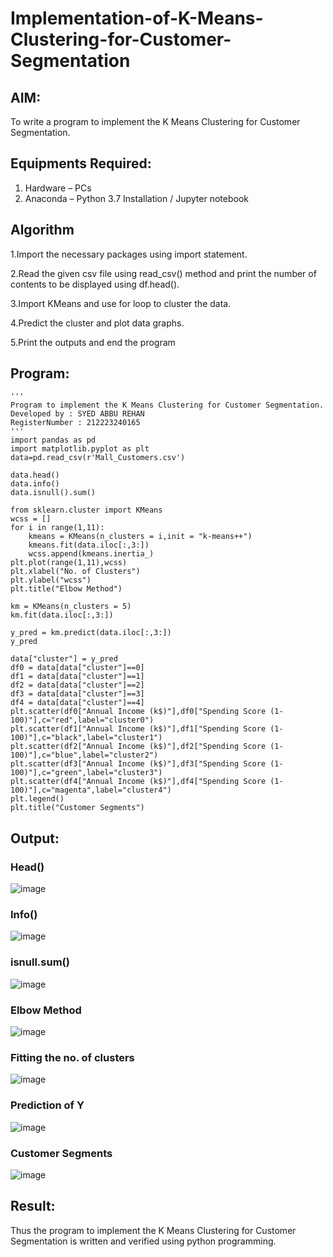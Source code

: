 # Implementation-of-K-Means-Clustering-for-Customer-Segmentation

## AIM:
To write a program to implement the K Means Clustering for Customer Segmentation.

## Equipments Required:
1. Hardware – PCs
2. Anaconda – Python 3.7 Installation / Jupyter notebook

## Algorithm
1.Import the necessary packages using import statement.

2.Read the given csv file using read_csv() method and print the number of contents to be displayed using df.head().

3.Import KMeans and use for loop to cluster the data.

4.Predict the cluster and plot data graphs.

5.Print the outputs and end the program
## Program:
```
'''
Program to implement the K Means Clustering for Customer Segmentation.
Developed by : SYED ABBU REHAN
RegisterNumber : 212223240165  
'''
import pandas as pd
import matplotlib.pyplot as plt
data=pd.read_csv(r'Mall_Customers.csv')

data.head()
data.info()
data.isnull().sum()

from sklearn.cluster import KMeans
wcss = []
for i in range(1,11):
    kmeans = KMeans(n_clusters = i,init = "k-means++")
    kmeans.fit(data.iloc[:,3:])
    wcss.append(kmeans.inertia_)
plt.plot(range(1,11),wcss)
plt.xlabel("No. of Clusters")
plt.ylabel("wcss")
plt.title("Elbow Method")

km = KMeans(n_clusters = 5)
km.fit(data.iloc[:,3:])

y_pred = km.predict(data.iloc[:,3:])
y_pred

data["cluster"] = y_pred
df0 = data[data["cluster"]==0]
df1 = data[data["cluster"]==1]
df2 = data[data["cluster"]==2]
df3 = data[data["cluster"]==3]
df4 = data[data["cluster"]==4]
plt.scatter(df0["Annual Income (k$)"],df0["Spending Score (1-100)"],c="red",label="cluster0")
plt.scatter(df1["Annual Income (k$)"],df1["Spending Score (1-100)"],c="black",label="cluster1")
plt.scatter(df2["Annual Income (k$)"],df2["Spending Score (1-100)"],c="blue",label="cluster2")
plt.scatter(df3["Annual Income (k$)"],df3["Spending Score (1-100)"],c="green",label="cluster3")
plt.scatter(df4["Annual Income (k$)"],df4["Spending Score (1-100)"],c="magenta",label="cluster4")
plt.legend()
plt.title("Customer Segments")
```

## Output:
### Head()
![image](https://github.com/Abburehan/Implementation-of-K-Means-Clustering-for-Customer-Segmentation/assets/138849336/7c884c3f-0e7f-45ff-8145-163228e48127)

### Info()
![image](https://github.com/Abburehan/Implementation-of-K-Means-Clustering-for-Customer-Segmentation/assets/138849336/f86d447a-d2d4-4e5c-88e4-3cd74e18198e)

### isnull.sum()
![image](https://github.com/Abburehan/Implementation-of-K-Means-Clustering-for-Customer-Segmentation/assets/138849336/63ae7533-b9f2-46ad-bd50-6c333a4fa5d0)

### Elbow Method
![image](https://github.com/Abburehan/Implementation-of-K-Means-Clustering-for-Customer-Segmentation/assets/138849336/66266a1c-c893-493b-a5f4-b2f6243fa070)

### Fitting the no. of clusters
![image](https://github.com/Abburehan/Implementation-of-K-Means-Clustering-for-Customer-Segmentation/assets/138849336/a5570fc4-bfad-498e-b97d-f80a85e5e5b8)

### Prediction of Y
![image](https://github.com/Abburehan/Implementation-of-K-Means-Clustering-for-Customer-Segmentation/assets/138849336/e70b8c6a-e5d6-433d-8348-5769b1612a83)

### Customer Segments
![image](https://github.com/Abburehan/Implementation-of-K-Means-Clustering-for-Customer-Segmentation/assets/138849336/a6adf032-80e7-4055-9fac-feaaacba1115)

## Result:
Thus the program to implement the K Means Clustering for Customer Segmentation is written and verified using python programming.
